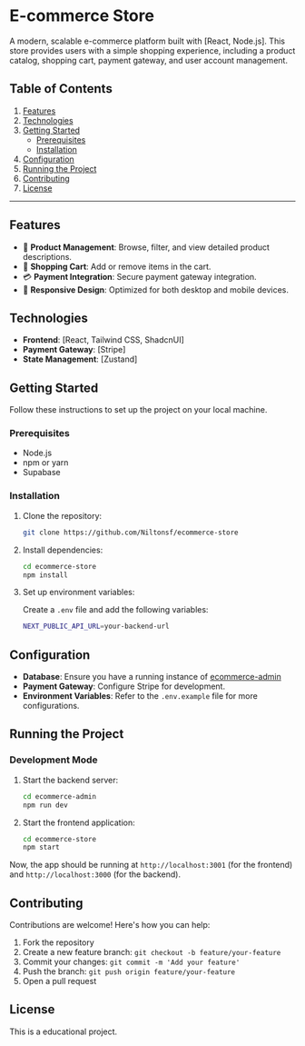 # E-commerce Store

A modern, scalable e-commerce platform built with [React, Node.js]. This store provides users with a simple shopping experience, including a product catalog, shopping cart, payment gateway, and user account management.

## Table of Contents
1. [Features](#features)
2. [Technologies](#technologies)
3. [Getting Started](#getting-started)
    - [Prerequisites](#prerequisites)
    - [Installation](#installation)
4. [Configuration](#configuration)
5. [Running the Project](#running-the-project)
6. [Contributing](#contributing)
7. [License](#license)

---

## Features

- 🛒 **Product Management**: Browse, filter, and view detailed product descriptions.
- 🧾 **Shopping Cart**: Add or remove items in the cart.
- 💳 **Payment Integration**: Secure payment gateway integration.
- 📱 **Responsive Design**: Optimized for both desktop and mobile devices.

## Technologies

- **Frontend**: [React, Tailwind CSS, ShadcnUI]
- **Payment Gateway**: [Stripe]
- **State Management**: [Zustand]

## Getting Started

Follow these instructions to set up the project on your local machine.

### Prerequisites

- Node.js
- npm or yarn
- Supabase

### Installation

1. Clone the repository:

    ```bash
    git clone https://github.com/Niltonsf/ecommerce-store   
    ```

2. Install dependencies:

    ```bash    
    cd ecommerce-store
    npm install
    ```

3. Set up environment variables:

    Create a `.env` file and add the following variables:
    ```bash
    NEXT_PUBLIC_API_URL=your-backend-url        
    ```

## Configuration

- **Database**: Ensure you have a running instance of [ecommerce-admin](https://github.com/Niltonsf/ecommerce-admin)
- **Payment Gateway**: Configure Stripe for development.
- **Environment Variables**: Refer to the `.env.example` file for more configurations.

## Running the Project

### Development Mode

1. Start the backend server:

    ```bash
    cd ecommerce-admin
    npm run dev
    ```

2. Start the frontend application:

    ```bash
    cd ecommerce-store
    npm start
    ```

Now, the app should be running at `http://localhost:3001` (for the frontend) and `http://localhost:3000` (for the backend).
  
## Contributing

Contributions are welcome! Here's how you can help:

1. Fork the repository
2. Create a new feature branch: `git checkout -b feature/your-feature`
3. Commit your changes: `git commit -m 'Add your feature'`
4. Push the branch: `git push origin feature/your-feature`
5. Open a pull request

## License

This is a educational project.
